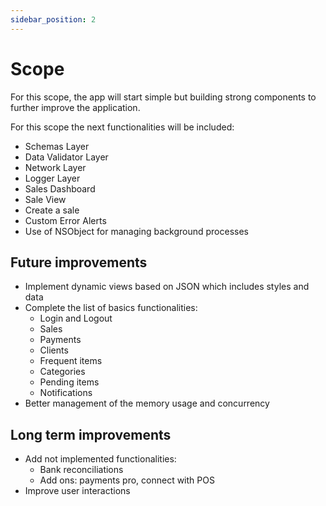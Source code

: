 ```yaml
---
sidebar_position: 2
---
```


# Scope
For this scope, the app will start simple but building strong components to further improve the application.

For this scope the next functionalities will be included:
- Schemas Layer
- Data Validator Layer
- Network Layer
- Logger Layer
- Sales Dashboard
- Sale View
- Create a sale
- Custom Error Alerts 
- Use of NSObject for managing background processes

## Future improvements 
- Implement dynamic views based on JSON which includes styles and data 
- Complete the list of basics functionalities: 
  - Login and Logout
  - Sales
  - Payments
  - Clients
  - Frequent items
  - Categories 
  - Pending items
  - Notifications
- Better management of the memory usage and concurrency

## Long term improvements
- Add not implemented functionalities:
  - Bank reconciliations
  - Add ons: payments pro, connect with POS
- Improve user interactions
